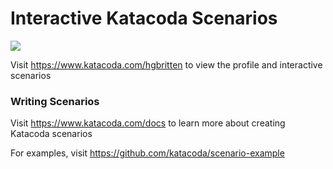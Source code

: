# Interactive Katacoda Scenarios

[![](http://shields.katacoda.com/katacoda/hgbritten/count.svg)](https://www.katacoda.com/hgbritten "Get your profile on Katacoda.com")

Visit https://www.katacoda.com/hgbritten to view the profile and interactive scenarios

### Writing Scenarios
Visit https://www.katacoda.com/docs to learn more about creating Katacoda scenarios

For examples, visit https://github.com/katacoda/scenario-example
